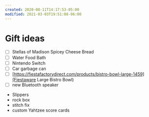 ```yaml
---
created: 2020-08-11T14:17:53-05:00
modified: 2021-03-03T19:51:08-06:00
---
```


# Gift ideas

- [ ] Stellas of Madison Spicey Cheese Bread
- [ ] Water Food Bath
- [ ] Nintendo Switch
- [ ] Car garbage can
- [ ] [https://fiestafactorydirect.com/products/bistro-bowl-large-1459](Fiestaware Large Bistro Bowl)
- [ ] new Bluetooth speaker
- Slippers
- rock box 
- stitch fix
- custom Yahtzee score cards